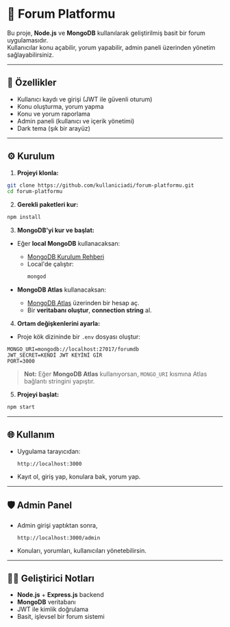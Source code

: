 # 💬 Forum Platformu

Bu proje, **Node.js** ve **MongoDB** kullanılarak geliştirilmiş basit bir forum uygulamasıdır.  
Kullanıcılar konu açabilir, yorum yapabilir, admin paneli üzerinden yönetim sağlayabilirsiniz.

---

## 🚀 Özellikler

- Kullanıcı kaydı ve girişi (JWT ile güvenli oturum)  
- Konu oluşturma, yorum yapma  
- Konu ve yorum raporlama  
- Admin paneli (kullanıcı ve içerik yönetimi)  
- Dark tema (şık bir arayüz)

---

## ⚙️ Kurulum

1. **Projeyi klonla:**

```bash
git clone https://github.com/kullaniciadi/forum-platformu.git
cd forum-platformu
```

2. **Gerekli paketleri kur:**

```bash
npm install
```

3. **MongoDB'yi kur ve başlat:**

- Eğer **local MongoDB** kullanacaksan:
  - [MongoDB Kurulum Rehberi](https://www.mongodb.com/docs/manual/installation/)
  - Local'de çalıştır:  
    ```bash
    mongod
    ```

- **MongoDB Atlas** kullanacaksan:  
  - [MongoDB Atlas](https://www.mongodb.com/cloud/atlas) üzerinden bir hesap aç.  
  - Bir **veritabanı oluştur**, **connection string** al.

4. **Ortam değişkenlerini ayarla:**

- Proje kök dizininde bir `.env` dosyası oluştur:

```env
MONGO_URI=mongodb://localhost:27017/forumdb
JWT_SECRET=KENDİ JWT KEYİNİ GİR
PORT=3000
```

> **Not:** Eğer **MongoDB Atlas** kullanıyorsan, `MONGO_URI` kısmına Atlas bağlantı stringini yapıştır.

5. **Projeyi başlat:**

```bash
npm start
```

---

## 🌐 Kullanım

- Uygulama tarayıcıdan:  
  ```
  http://localhost:3000
  ```
- Kayıt ol, giriş yap, konulara bak, yorum yap.

---

## 🛡️ Admin Panel

- Admin girişi yaptıktan sonra,  
  ```
  http://localhost:3000/admin
  ```
- Konuları, yorumları, kullanıcıları yönetebilirsin.

---

## 🧑‍💻 Geliştirici Notları

- **Node.js** + **Express.js** backend  
- **MongoDB** veritabanı  
- JWT ile kimlik doğrulama  
- Basit, işlevsel bir forum sistemi
